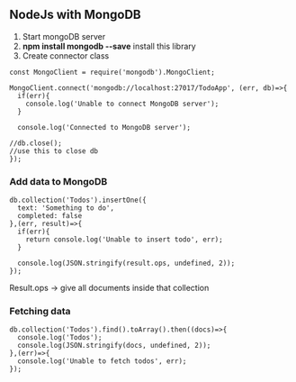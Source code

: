 ## NodeJs with MongoDB


1. Start mongoDB server
2. **npm install mongodb --save** install this library
3. Create connector class

```
const MongoClient = require('mongodb').MongoClient;

MongoClient.connect('mongodb://localhost:27017/TodoApp', (err, db)=>{
  if(err){
    console.log('Unable to connect MongoDB server');
  }

  console.log('Connected to MongoDB server');

//db.close();
//use this to close db
});

```

### Add data to MongoDB

```
db.collection('Todos').insertOne({
  text: 'Something to do',
  completed: false
},(err, result)=>{
  if(err){
    return console.log('Unable to insert todo', err);
  }

  console.log(JSON.stringify(result.ops, undefined, 2));
});

```

Result.ops → give all documents inside that collection

### Fetching data

```
db.collection('Todos').find().toArray().then((docs)=>{
  console.log('Todos');
  console.log(JSON.stringify(docs, undefined, 2));
},(err)=>{
  console.log('Unable to fetch todos', err);
});
```
